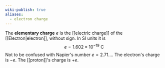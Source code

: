 ```yaml
---
wiki-publish: true
aliases:
  - electron charge
---
```

The **elementary charge** $e$ is the [[electric charge]] of the [[Electron|electron]], without sign. In SI units it is
$$e=1.602\times10^{-19}\text{ C}$$
Not to be confused with Napier's number $e=2.71\ldots$. The electron's charge is $-e$. The [[proton]]'s charge is $+e$.
